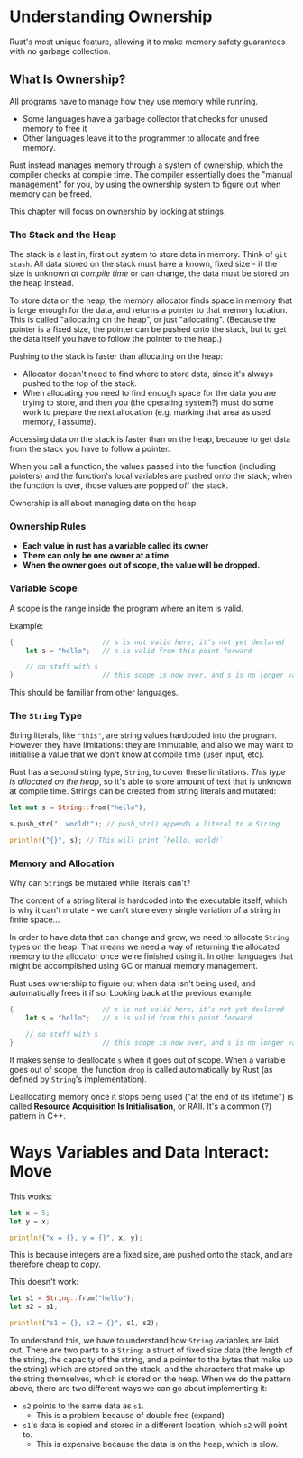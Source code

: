 # Understanding Ownership

Rust's most unique feature, allowing it to make memory safety guarantees with no garbage collection.

## What Is Ownership?
All programs have to manage how they use memory while running.
- Some languages have a garbage collector that checks for unused memory to free it
- Other languages leave it to the programmer to allocate and free memory.

Rust instead manages memory through a system of ownership, which the compiler checks at compile
time. The compiler essentially does the "manual management" for you, by using the ownership system
to figure out when memory can be freed.

This chapter will focus on ownership by looking at strings.

### The Stack and the Heap
The stack is a last in, first out system to store data in memory. Think of `git stash`. All data
stored on the stack must have a known, fixed size - if the size is unknown *at compile time* or can
change, the data must be stored on the heap instead.

To store data on the heap, the memory allocator finds space in memory that is large enough for the
data, and returns a pointer to that memory location. This is called "allocating on the heap", or
just "allocating". (Because the pointer is a fixed size, the pointer can be pushed onto the stack,
but to get the data itself you have to follow the pointer to the heap.)

Pushing to the stack is faster than allocating on the heap:
- Allocator doesn't need to find where to store data, since it's always pushed to the top of the
  stack.
- When allocating you need to find enough space for the data you are trying to store, and then you
  (the operating system?) must do some work to prepare the next allocation (e.g. marking that area
  as used memory, I assume).

Accessing data on the stack is faster than on the heap, because to get data from the stack you have
to follow a pointer.

When you call a function, the values passed into the function (including pointers) and the
function's local variables are pushed onto the stack; when the function is over, those values are
popped off the stack.

Ownership is all about managing data on the heap.

### Ownership Rules
- **Each value in rust has a variable called its owner**
- **There can only be one owner at a time**
- **When the owner goes out of scope, the value will be dropped.**

### Variable Scope
A scope is the range inside the program where an item is valid.

Example:
```rust
{                      // s is not valid here, it’s not yet declared
    let s = "hello";   // s is valid from this point forward

    // do stuff with s
}                      // this scope is now over, and s is no longer valid
```

This should be familiar from other languages.

### The `String` Type
String literals, like `"this"`, are string values hardcoded into the program. However they have
limitations: they are immutable, and also we may want to initialise a value that we don't know at
compile time (user input, etc).

Rust has a second string type, `String`, to cover these limitations. *This type is allocated on the
heap*, so it's able to store amount of text that is unknown at compile time. Strings can be created
from string literals and mutated:
```rust
let mut s = String::from("hello");

s.push_str(", world!"); // push_str() appends a literal to a String

println!("{}", s); // This will print `hello, world!`
```

### Memory and Allocation
Why can `String`s be mutated while literals can't?

The content of a string literal is hardcoded into the executable itself, which is why it can't
mutate - we can't store every single variation of a string in finite space...

In order to have data that can change and grow, we need to allocate `String` types on the heap. That
means we need a way of returning the allocated memory to the allocator once we're finished using it.
In other languages that might be accomplished using GC or manual memory management.

Rust uses ownership to figure out when data isn't being used, and automatically frees it if so.
Looking back at the previous example:
```rust
{                      // s is not valid here, it’s not yet declared
    let s = "hello";   // s is valid from this point forward

    // do stuff with s
}                      // this scope is now over, and s is no longer valid
```

It makes sense to deallocate `s` when it goes out of scope. When a variable goes out of scope, the
function `drop` is called automatically by Rust (as defined by `String`'s implementation).

Deallocating memory once it stops being used ("at the end of its lifetime") is called **Resource
Acquisition Is Initialisation**, or RAII. It's a common (?) pattern in C++.

# Ways Variables and Data Interact: Move
This works:
```rust
let x = 5;
let y = x;

println!("x = {}, y = {}", x, y);
```

This is because integers are a fixed size, are pushed onto the stack, and are therefore cheap to
copy.

This doesn't work:
```rust
let s1 = String::from("hello");
let s2 = s1;

println!("s1 = {}, s2 = {}", s1, s2);
```

To understand this, we have to understand how `String` variables are laid out. There are two parts
to a `String`: a struct of fixed size data (the length of the string, the capacity of the string,
and a pointer to the bytes that make up the string) which are stored on the stack, and the
characters that make up the string themselves, which is stored on the heap. When we do the pattern
above, there are two different ways we can go about implementing it:
- `s2` points to the same data as `s1`.
  - This is a problem because of double free (expand)
- `s1`'s data is copied and stored in a different location, which `s2` will point to.
  - This is expensive because the data is on the heap, which is slow.
